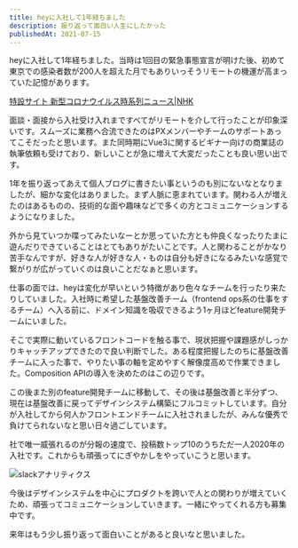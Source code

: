 ```yaml
---
title: heyに入社して1年経ちました
description: 振り返って面白い人生にしたかった
publishedAt: 2021-07-15
---
```


heyに入社して1年経ちました。当時は1回目の緊急事態宣言が明けた後、初めて東京での感染者数が200人を超えた月でもありいっそうリモートの機運が高まっていた記憶があります。

[特設サイト 新型コロナウイルス時系列ニュース|NHK](https://www3.nhk.or.jp/news/special/coronavirus/chronology/?mode=all&target=202007)

面談・面接から入社受け入れまですべてがリモートを介して行ったことが印象深いです。スムーズに業務へ合流できたのはPXメンバーやチームのサポートあってこそだったと思います。また同時期にVue3に関するビギナー向けの商業誌の執筆依頼も受けており、新しいことが急に増えて大変だったことも良い思い出です。

1年を振り返ってあえて個人ブログに書きたい事というのも別にないなとなりましたが、細かな変化はありました。まず人脈に恵まれています。関わる人が増えたのはあるものの、技術的な面や趣味などで多くの方とコミュニケーションするようになりました。

外から見ていつか喋ってみたいなーとか思っていた方とも仲良くなったりたまに遊んだりできていることはとてもありがたいことです。人と関わることがかなり苦手なんですが、好きな人が好きな人・ものは自分も好きになるみたいな感覚で繋がりが広がっていくのは良いことだなぁと思います。

仕事の面では、heyは変化が早いという特徴があり色々なチームを行ったり来たりしていました。入社時に希望した基盤改善チーム（frontend ops系の仕事をするチーム）へ入る前に、ドメイン知識を吸収できるよう1ヶ月ほどfeature開発チームにいました。

そこで実際に動いているフロントコードを触る事で、現状把握や課題感がしっかりキャッチアップできたので良い判断でした。ある程度把握したのちに基盤改善チームに入った事で、やりたい事の軸を定めやすく解像度高めで作業できました。Composition APIの導入を決めたのはこの辺りです。

この後また別のfeature開発チームに移動して、その後は基盤改善と半分ずつ、現在は基盤改善に戻ってデザインシステム構築にフルコミットしています。自分が入社してから何人かフロントエンドチームに入社されましたが、みんな優秀で負けてられないなと思い日々過ごしています。

社で唯一威張れるのが分報の速度で、投稿数トップ10のうちただ一人2020年の入社です。これからも頑張ってにぎやかしをやっていこうと思います。

![slackアナリティクス](https://i.gyazo.com/24275bbf54891acd46eb18374af445c9.png)

今後はデザインシステムを中心にプロダクトを跨いで人との関わりが増えていくため、頑張ってコミュニケーションしていきます。一緒にやってくれる方も募集中です。

来年はもう少し振り返って面白いことがあると良いなと思いました。
